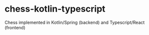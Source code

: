 # chess-kotlin-typescript
Chess implemented in Kotlin/Spring (backend) and Typescript/React (frontend)
